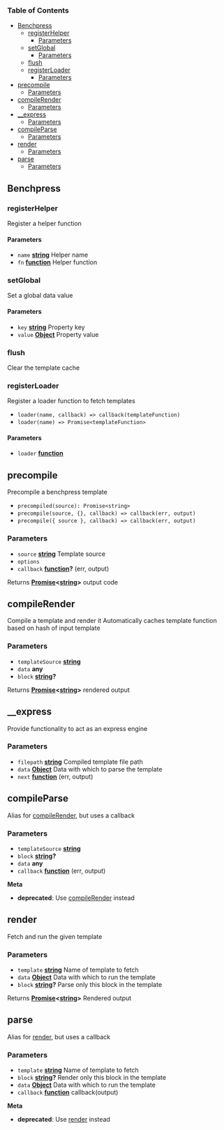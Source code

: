 <!-- Generated by documentation.js. Update this documentation by updating the source code. -->

### Table of Contents

-   [Benchpress][1]
    -   [registerHelper][2]
        -   [Parameters][3]
    -   [setGlobal][4]
        -   [Parameters][5]
    -   [flush][6]
    -   [registerLoader][7]
        -   [Parameters][8]
-   [precompile][9]
    -   [Parameters][10]
-   [compileRender][11]
    -   [Parameters][12]
-   [\_\_express][13]
    -   [Parameters][14]
-   [compileParse][15]
    -   [Parameters][16]
-   [render][17]
    -   [Parameters][18]
-   [parse][19]
    -   [Parameters][20]

## Benchpress

### registerHelper

Register a helper function

#### Parameters

-   `name` **[string][21]** Helper name
-   `fn` **[function][22]** Helper function

### setGlobal

Set a global data value

#### Parameters

-   `key` **[string][21]** Property key
-   `value` **[Object][23]** Property value

### flush

Clear the template cache

### registerLoader

Register a loader function to fetch templates

-   `loader(name, callback) => callback(templateFunction)`
-   `loader(name) => Promise<templateFunction>`

#### Parameters

-   `loader` **[function][22]** 

## precompile

Precompile a benchpress template

-   `precompiled(source): Promise<string>`
-   `precompile(source, {}, callback) => callback(err, output)`
-   `precompile({ source }, callback) => callback(err, output)`

### Parameters

-   `source` **[string][21]** Template source
-   `options`  
-   `callback` **[function][22]?** (err, output)

Returns **[Promise][24]&lt;[string][21]>** output code

## compileRender

Compile a template and render it
Automatically caches template function based on hash of input template

### Parameters

-   `templateSource` **[string][21]** 
-   `data` **any** 
-   `block` **[string][21]?** 

Returns **[Promise][24]&lt;[string][21]>** rendered output

## \_\_express

Provide functionality to act as an express engine

### Parameters

-   `filepath` **[string][21]** Compiled template file path
-   `data` **[Object][23]** Data with which to parse the template
-   `next` **[function][22]** (err, output)

## compileParse

Alias for [compileRender][11], but uses a callback

### Parameters

-   `templateSource` **[string][21]** 
-   `block` **[string][21]?** 
-   `data` **any** 
-   `callback` **[function][22]** (err, output)

**Meta**

-   **deprecated**: Use [compileRender][11] instead


## render

Fetch and run the given template

### Parameters

-   `template` **[string][21]** Name of template to fetch
-   `data` **[Object][23]** Data with which to run the template
-   `block` **[string][21]?** Parse only this block in the template

Returns **[Promise][24]&lt;[string][21]>** Rendered output

## parse

Alias for [render][17], but uses a callback

### Parameters

-   `template` **[string][21]** Name of template to fetch
-   `block` **[string][21]?** Render only this block in the template
-   `data` **[Object][23]** Data with which to run the template
-   `callback` **[function][22]** callback(output)

**Meta**

-   **deprecated**: Use [render][17] instead


[1]: #benchpress

[2]: #registerhelper

[3]: #parameters

[4]: #setglobal

[5]: #parameters-1

[6]: #flush

[7]: #registerloader

[8]: #parameters-2

[9]: #precompile

[10]: #parameters-3

[11]: #compilerender

[12]: #parameters-4

[13]: #__express

[14]: #parameters-5

[15]: #compileparse

[16]: #parameters-6

[17]: #render

[18]: #parameters-7

[19]: #parse

[20]: #parameters-8

[21]: https://developer.mozilla.org/docs/Web/JavaScript/Reference/Global_Objects/String

[22]: https://developer.mozilla.org/docs/Web/JavaScript/Reference/Statements/function

[23]: https://developer.mozilla.org/docs/Web/JavaScript/Reference/Global_Objects/Object

[24]: https://developer.mozilla.org/docs/Web/JavaScript/Reference/Global_Objects/Promise

